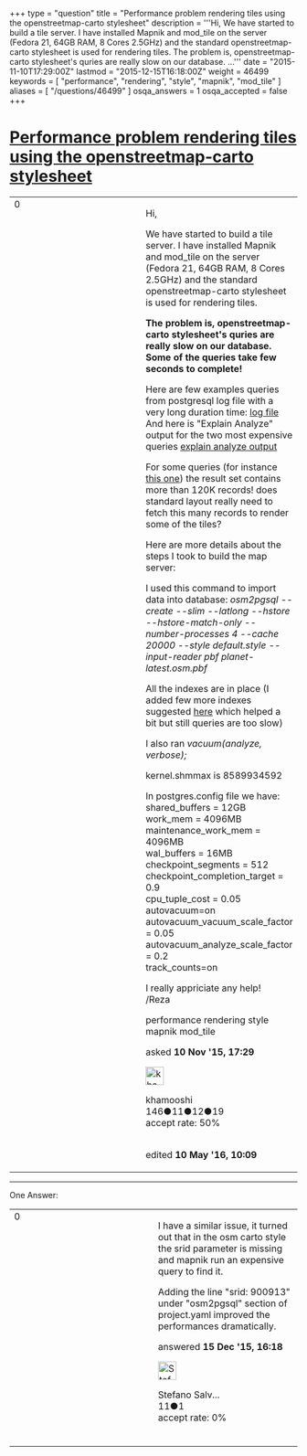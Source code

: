 +++
type = "question"
title = "Performance problem rendering tiles using the openstreetmap-carto stylesheet"
description = '''Hi, We have started to build a tile server. I have installed Mapnik and mod_tile on the server (Fedora 21, 64GB RAM, 8 Cores 2.5GHz) and the standard openstreetmap-carto stylesheet is used for rendering tiles.  The problem is, openstreetmap-carto stylesheet&#x27;s quries are really slow on our database. ...'''
date = "2015-11-10T17:29:00Z"
lastmod = "2015-12-15T16:18:00Z"
weight = 46499
keywords = [ "performance", "rendering", "style", "mapnik", "mod_tile" ]
aliases = [ "/questions/46499" ]
osqa_answers = 1
osqa_accepted = false
+++

<div class="headNormal">

# [Performance problem rendering tiles using the openstreetmap-carto stylesheet](/questions/46499/performance-problem-rendering-tiles-using-the-openstreetmap-carto-stylesheet)

</div>

<div id="main-body">

<div id="askform">

<table id="question-table" style="width:100%;">
<colgroup>
<col style="width: 50%" />
<col style="width: 50%" />
</colgroup>
<tbody>
<tr>
<td style="width: 30px; vertical-align: top"><div class="vote-buttons">
<span id="post-46499-upvote" class="ajax-command post-vote up" rel="nofollow" title="I like this post (click again to cancel)"> </span>
<div id="post-46499-score" class="post-score" title="current number of votes">
0
</div>
<span id="post-46499-downvote" class="ajax-command post-vote down" rel="nofollow" title="I dont like this post (click again to cancel)"> </span> <span id="favorite-mark" class="ajax-command favorite-mark" rel="nofollow" title="mark/unmark this question as favorite (click again to cancel)"> </span>
<div id="favorite-count" class="favorite-count">
&#10;</div>
</div></td>
<td><div id="item-right">
<div class="question-body">
<p>Hi,</p>
<p>We have started to build a tile server. I have installed Mapnik and mod_tile on the server (Fedora 21, 64GB RAM, 8 Cores 2.5GHz) and the standard openstreetmap-carto stylesheet is used for rendering tiles.</p>
<p><strong>The problem is, openstreetmap-carto stylesheet's quries are really slow on our database. Some of the queries take few seconds to complete!</strong></p>
<p>Here are few examples queries from postgresql log file with a very long duration time: <a href="http://pastebin.com/HFxccuJB" title="queries">log file</a><br />
And here is "Explain Analyze" output for the two most expensive queries <a href="http://pastebin.com/z7Bncin4" title="explain analyze output">explain analyze output</a></p>
<p>For some queries (for instance <a href="http://pastebin.com/Xa2NP49a" title="big result set">this one</a>) the result set contains more than 120K records! does standard layout really need to fetch this many records to render some of the tiles?</p>
<p>Here are more details about the steps I took to build the map server:</p>
<p>I used this command to import data into database: <em>osm2pgsql --create --slim --latlong --hstore --hstore-match-only --number-processes 4 --cache 20000 --style default.style --input-reader pbf planet-latest.osm.pbf</em></p>
<p>All the indexes are in place (I added few more indexes suggested <a href="https://github.com/gravitystorm/openstreetmap-carto/issues/207" title="index">here</a> which helped a bit but still queries are too slow)</p>
<p>I also ran <em>vacuum(analyze, verbose);</em></p>
<p>kernel.shmmax is 8589934592</p>
<p>In postgres.config file we have:<br />
shared_buffers = 12GB<br />
work_mem = 4096MB<br />
maintenance_work_mem = 4096MB<br />
wal_buffers = 16MB<br />
checkpoint_segments = 512<br />
checkpoint_completion_target = 0.9<br />
cpu_tuple_cost = 0.05<br />
autovacuum=on<br />
autovacuum_vacuum_scale_factor = 0.05<br />
autovacuum_analyze_scale_factor = 0.2<br />
track_counts=on</p>
<p>I really appriciate any help!<br />
/Reza</p>
</div>
<div id="question-tags" class="tags-container tags">
<span class="post-tag tag-link-performance" rel="tag" title="see questions tagged &#39;performance&#39;">performance</span> <span class="post-tag tag-link-rendering" rel="tag" title="see questions tagged &#39;rendering&#39;">rendering</span> <span class="post-tag tag-link-style" rel="tag" title="see questions tagged &#39;style&#39;">style</span> <span class="post-tag tag-link-mapnik" rel="tag" title="see questions tagged &#39;mapnik&#39;">mapnik</span> <span class="post-tag tag-link-mod_tile" rel="tag" title="see questions tagged &#39;mod_tile&#39;">mod_tile</span>
</div>
<div id="question-controls" class="post-controls">
&#10;</div>
<div class="post-update-info-container">
<div class="post-update-info post-update-info-user">
<p>asked <strong>10 Nov '15, 17:29</strong></p>
<img src="https://secure.gravatar.com/avatar/ca009706fa6df2b33eb931f781ff57f4?s=32&amp;d=identicon&amp;r=g" class="gravatar" width="32" height="32" alt="khamooshi&#39;s gravatar image" />
<p><span>khamooshi</span><br />
<span class="score" title="146 reputation points">146</span><span title="11 badges"><span class="badge1">●</span><span class="badgecount">11</span></span><span title="12 badges"><span class="silver">●</span><span class="badgecount">12</span></span><span title="19 badges"><span class="bronze">●</span><span class="badgecount">19</span></span><br />
<span class="accept_rate" title="Rate of the user&#39;s accepted answers">accept rate:</span> <span title="khamooshi has one accepted answer">50%</span> </br></br></p>
</div>
<div class="post-update-info post-update-info-edited">
<p><span> edited <strong>10 May '16, 10:09</strong> </span></p>
</div>
</div>
<div id="comments-container-46499" class="comments-container">
&#10;</div>
<div id="comment-tools-46499" class="comment-tools">
&#10;</div>
<div class="clear">
&#10;</div>
<div id="comment-46499-form-container" class="comment-form-container">
&#10;</div>
<div class="clear">
&#10;</div>
</div></td>
</tr>
</tbody>
</table>

------------------------------------------------------------------------

<div class="tabBar">

<span id="sort-top"></span>

<div class="headQuestions">

One Answer:

</div>

</div>

<span id="47170"></span>

<div id="answer-container-47170" class="answer">

<table style="width:100%;">
<colgroup>
<col style="width: 50%" />
<col style="width: 50%" />
</colgroup>
<tbody>
<tr>
<td style="width: 30px; vertical-align: top"><div class="vote-buttons">
<span id="post-47170-upvote" class="ajax-command post-vote up" rel="nofollow" title="I like this post (click again to cancel)"> </span>
<div id="post-47170-score" class="post-score" title="current number of votes">
0
</div>
<span id="post-47170-downvote" class="ajax-command post-vote down" rel="nofollow" title="I dont like this post (click again to cancel)"> </span>
</div></td>
<td><div class="item-right">
<div class="answer-body">
<p>I have a similar issue, it turned out that in the osm carto style the srid parameter is missing and mapnik run an expensive query to find it.</p>
<p>Adding the line "srid: 900913" under "osm2pgsql" section of project.yaml improved the performances dramatically.</p>
</div>
<div class="answer-controls post-controls">
&#10;</div>
<div class="post-update-info-container">
<div class="post-update-info post-update-info-user">
<p>answered <strong>15 Dec '15, 16:18</strong></p>
<img src="https://secure.gravatar.com/avatar/c267aafb46ae47bc6e8b3e47b34220c5?s=32&amp;d=identicon&amp;r=g" class="gravatar" width="32" height="32" alt="Stefano%20Salvador&#39;s gravatar image" />
<p><span>Stefano Salv...</span><br />
<span class="score" title="11 reputation points">11</span><span title="1 badges"><span class="bronze">●</span><span class="badgecount">1</span></span><br />
<span class="accept_rate" title="Rate of the user&#39;s accepted answers">accept rate:</span> <span title="Stefano Salvador has no accepted answers">0%</span> </br></br></p>
</div>
</div>
<div id="comments-container-47170" class="comments-container">
&#10;</div>
<div id="comment-tools-47170" class="comment-tools">
&#10;</div>
<div class="clear">
&#10;</div>
<div id="comment-47170-form-container" class="comment-form-container">
&#10;</div>
<div class="clear">
&#10;</div>
</div></td>
</tr>
</tbody>
</table>

</div>

<div class="paginator-container-left">

</div>

</div>

</div>

